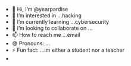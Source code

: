 - 👋 Hi, I’m @yearpardise
- 👀 I’m interested in ...hacking
- 🌱 I’m currently learning ...cybersecurity
- 💞️ I’m looking to collaborate on ...
- 📫 How to reach me ...email
- 😄 Pronouns: ...
- ⚡ Fun fact: ...im either a student nor a teacher
- 

<!---
yearpardise/yearpardise is a ✨ special ✨ repository because its `README.md` (this file) appears on your GitHub profile.
You can click the Preview link to take a look at your changes.
--->
